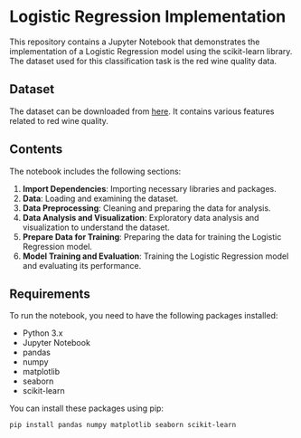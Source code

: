 # Logistic Regression Implementation

This repository contains a Jupyter Notebook that demonstrates the implementation of a Logistic Regression model using the scikit-learn library. The dataset used for this classification task is the red wine quality data.

## Dataset

The dataset can be downloaded from [here](https://doi.org/10.24432/C56S3T). It contains various features related to red wine quality.

## Contents

The notebook includes the following sections:

1. **Import Dependencies**: Importing necessary libraries and packages.
2. **Data**: Loading and examining the dataset.
3. **Data Preprocessing**: Cleaning and preparing the data for analysis.
4. **Data Analysis and Visualization**: Exploratory data analysis and visualization to understand the dataset.
5. **Prepare Data for Training**: Preparing the data for training the Logistic Regression model.
6. **Model Training and Evaluation**: Training the Logistic Regression model and evaluating its performance.

## Requirements

To run the notebook, you need to have the following packages installed:

- Python 3.x
- Jupyter Notebook
- pandas
- numpy
- matplotlib
- seaborn
- scikit-learn

You can install these packages using pip:

```bash
pip install pandas numpy matplotlib seaborn scikit-learn
```

